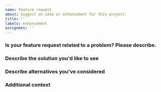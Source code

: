 ```yaml
---
name: Feature request
about: Suggest an idea or enhancement for this project.
title: ''
labels: enhancement
assignees: ''
---
```


### Is your feature request related to a problem? Please describe.

<!-- A clear and concise description of what the problem is. Ex. I'm always frustrated when [...] -->

### Describe the solution you'd like to see

<!-- A clear and concise description of what you want to happen. -->

### Describe alternatives you've considered

<!-- A clear and concise description of any alternative solutions or features you've considered. -->

### Additional context

<!-- Add any other context or screenshots about the feature request here. -->
